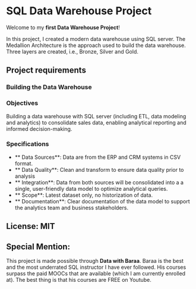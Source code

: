 # SQL Data Warehouse Project

Welcome to my **first Data Warehouse Project**!

In this project, I created a modern data warehouse using SQL server. The Medallion Architecture is the approach used to build the data warehouse. Three layers are created, i.e., Bronze, Silver and Gold.

## Project requirements

### Building the Data Warehouse

### Objectives

Building a data warehouse with SQL server (including ETL, data modeling and analytics) to consolidate sales data, enabling analytical reporting and informed decision-making.

### Specifications
- ** Data Sources**: Data are from the ERP and CRM systems in CSV format.
- ** Data Quality**: Clean and transform to ensure data quality prior to analysis
- ** Integration**: Data from both sources will be consolidated into a a single, user-friendly data model to optimize analytical queries.
- ** Scope**: Latest dataset only, no historization of data.
- ** Documentation**: Clear documentation of the data model to support the analytics team and business stakeholders.


## License: MIT

## Special Mention:

This project is made possible through **Data with Baraa**. Baraa is the best and the most underrated SQL instructor I have ever followed. His courses surpass the paid MOOCs that are available (which I am currently enrolled at). The best thing is that his courses are FREE on Youtube. 
